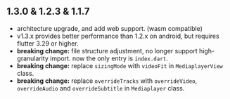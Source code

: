 ## 1.3.0 & 1.2.3 & 1.1.7
- architecture upgrade, and add web support. (wasm compatible)
- v1.3.x provides better performance than 1.2.x on android, but requires flutter 3.29 or higher.
- **breaking change:** file structure adjustment, no longer support high-granularity import. now the only entry is `index.dart`.
- **breaking change:** replace `sizingMode` with `videoFit` in `MediaplayerView` class.
- **breaking change:** replace `overrideTracks` with `overrideVideo`, `overrideAudio` and `overrideSubtitle` in `Mediaplayer` class.